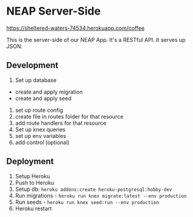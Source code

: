 # NEAP Server-Side

https://sheltered-waters-74534.herokuapp.com/coffee

This is the server-side of our NEAP App. It's a RESTful API. It serves up JSON.

## Development

1. Set up database
  - create and apply migration
  - create and apply seed
1. set up route config
1. create file in routes folder for that resource
1. add route handlers for that resource
1. Set up knex queries
1. set up env variables
1. add control (optional)

## Deployment

1. Setup Heroku
1. Push to Heroku
1. Setup db: `heroku addons:create heroku-postgresql:hobby-dev`
1. Run migrations - `heroku run knex migrate:latest --env production`
1. Run seeds - `heroku run knex seed:run --env production`
1. Heroku restart
